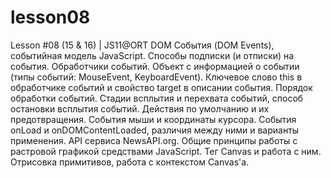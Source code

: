 # lesson08
Lesson #08 (15 &amp; 16) | JS11@ORT DOM События (DOM Events), событийная модель JavaScript. Способы подписки (и отписки) на события. Обработчики событий. Объект с информацией о событии (типы событий: MouseEvent, KeyboardEvent). Ключевое слово this в обработчике событий и свойство target в описании события. Порядок обработки событий. Стадии всплытия и перехвата событий, способ остановки всплытия событий. Действия по умолчанию и их предотвращения. События мыши и координаты курсора. События onLoad и onDOMContentLoaded, различия между ними и варианты применения. API сервиса NewsAPI.org. Общие принципы работы с растровой графикой средствами JavaScript. Тег Canvas и работа с ним. Отрисовка примитивов, работа с контекстом Canvas'а.
